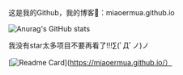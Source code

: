 这是我的Github，我的博客👀：miaoermua.github.io

![Anurag's GitHub stats](https://github-readme-stats.vercel.app/apimiaoermua=anuraghazra&show_icons=true)

我没有star太多项目不要再看了!!!∑(ﾟДﾟノ)ノ

[![Readme Card](https://github.com/miaoermua/miaoermua.github.io)](https://miaoermua.github.io/）
